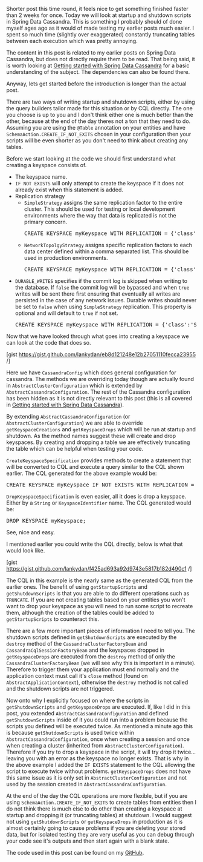 Shorter post this time round, it feels nice to get something finished faster than 2 weeks for once. Today we will look at startup and shutdown scripts in Spring Data Cassandra. This is something I probably should of done myself ages ago as it would of made testing my earlier posts much easier. I spent so much time (slightly over exaggerated) constantly truncating tables between each execution which was pretty annoying.

The content in this post is related to my earlier posts on Spring Data Cassandra, but does not directly require them to be read. That being said, it is worth looking at <a href="https://lankydanblog.com/2017/10/12/getting-started-with-spring-data-cassandra/" target="_blank" rel="noopener">Getting started with Spring Data Cassandra</a> for a basic understanding of the subject. The dependencies can also be found there.

Anyway, lets get started before the introduction is longer than the actual post.

There are two ways of writing startup and shutdown scripts, either by using the query builders tailor made for this situation or by CQL directly. The one you choose is up to you and I don't think either one is much better than the other, because at the end of the day theres not a ton that they need to do. Assuming you are using the <code>@Table</code> annotation on your entities and have <code>SchemaAction.CREATE_IF_NOT_EXITS</code> chosen in your configuration then your scripts will be even shorter as you don't need to think about creating any tables.

Before we start looking at the code we should first understand what creating a keyspace consists of.
<ul>
	<li>The keyspace name.</li>
	<li><code>IF NOT EXISTS</code> will only attempt to create the keyspace if it does not already exist when this statement is added.</li>
	<li>Replication strategy
    <ul>
      <li><code>SimpleStrategy</code> assigns the same replication factor to the entire cluster. This should be used for testing or local development environments where the way that data is replicated is not the primary concern.
      <pre>CREATE KEYSPACE myKeyspace WITH REPLICATION = {'class': 'SimpleStrategy', 'replication_factor': 1};</pre>
      </li>
	    <li><code>NetworkTopolgyStrategy</code> assigns specific replication factors to each data center defined within a comma separated list. This should be used in production environments.
      <pre>CREATE KEYSPACE myKeyspace WITH REPLICATION = {'class': 'NetworkTopolgyStrategy', 'datacenter_1': 1, 'datacenter_2': 2};</pre>
      </li>
    </ul>
  </li>
	<li><code>DURABLE_WRITES</code> specifies if the commit log is skipped when writing to the database. If <code>false</code> the commit log will be bypassed and when <code>true</code> writes will be sent there first ensuring that eventually all writes are persisted in the case of any network issues. Durable writes should never be set to <code>false</code> when using <code>SimpleStrategy</code> replication. This property is optional and will default to <code>true</code> if not set.
  <pre>CREATE KEYSPACE myKeyspace WITH REPLICATION = {'class':'SimpleStrategy', 'replication_factor': 1} AND DURABLE_WRITES = false;</pre>
  </li>
</ul>
Now that we have looked through what goes into creating a keyspace we can look at the code that does so.

[gist https://gist.github.com/lankydan/eb8d121248e12b27051110fecca23955 /]

Here we have <code>CassandraConfig</code> which does general configuration for cassandra. The methods we are overriding today though are actually found in <code>AbstractClusterConfiguration</code> which is extended by <code>AbstractCassandraConfiguration</code>. The rest of the Cassandra configuration has been hidden as it is not directly relevant to this post (this is all covered in <a href="https://lankydanblog.com/2017/10/12/getting-started-with-spring-data-cassandra/" target="_blank" rel="noopener">Getting started with Spring Data Cassandra</a>).

By extending <code>AbstractCassandraConfiguration</code> (or <code>AbstractClusterConfiguration</code>) we are able to override <code>getKeyspaceCreations</code> and <code>getKeyspaceDrops</code> which will be run at startup and shutdown. As the method names suggest these will create and drop keyspaces. By creating and dropping a table we are effectively truncating the table which can be helpful when testing your code.

<code>CreateKeyspaceSpecification</code> provides methods to create a statement that will be converted to CQL and execute a query similar to the CQL shown earlier. The CQL generated for the above example would be:
<pre>CREATE KEYSPACE myKeyspace IF NOT EXISTS WITH REPLICATION = {'class': 'SimpleStrategy', 'replication_factor': 1} AND DURABLE_WRITES = true;
</pre>
<code>DropKeyspaceSpecification</code> is even easier, all it does is drop a keyspace. Either by a <code>String</code> or <code>KeyspaceIdentifier</code> name. The CQL generated would be:
<pre>DROP KEYSPACE myKeyspace;
</pre>
See, nice and easy.

I mentioned earlier you could write the CQL directly, below is what that would look like.

[gist https://gist.github.com/lankydan/f425ad693a92d9743e5817b182d490c1 /]

The CQL in this example is the nearly same as the generated CQL from the earlier ones. The benefit of using <code>getStartupScripts</code> and <code>getShutdownScripts</code> is that you are able to do different operations such as <code>TRUNCATE</code>. If you are not creating tables based on your entities you won't want to drop your keyspace as you will need to run some script to recreate them, although the creation of the tables could be added to <code>getStartupScripts</code> to counteract this.

There are a few more important pieces of information I need to tell you. The shutdown scripts defined in <code>getShutdownScripts</code> are executed by the <code>destroy</code> method of the <code>CassandraClusterFactoryBean</code> and <code>CassandraCqlSessionFactoryBean</code> and the keyspaces dropped in <code>getKeyspaceDrops</code> are executed from the <code>destroy</code> method of only the <code>CassandraClusterFactoryBean</code> (we will see why this is important in a minute). Therefore to trigger them your application must end normally and the application context must call it's <code>close</code> method (found on <code>AbstractApplicationContext</code>), otherwise the <code>destroy</code> method is not called and the shutdown scripts are not triggered.

Now onto why I explicitly focused on where the scripts in <code>getShutdownScripts</code> and <code>getKeyspaceDrops</code> are executed. If, like I did in this post, you extended <code>AbstractCassandraConfiguration</code> and defined <code>getShutdownScripts</code> inside of it you could run into a problem because the scripts you defined will be executed twice. As mentioned a minute ago this is because <code>getShutdownScripts</code> is used twice within <code>AbstractCassandraConfiguration</code>, once when creating a session and once when creating a cluster (inherited from <code>AbstractClusterConfiguration</code>). Therefore if you try to drop a keyspace in the script, it will try drop it twice... leaving you with an error as the keyspace no longer exists. That is why in the above example I added the <code>IF EXISTS</code> statement to the CQL allowing the script to execute twice without problems. <code>getKeyspaceDrops</code> does not have this same issue as it is only set in <code>AbstractClusterConfiguration</code> and not used by the session created in <code>AbstractCassandraConfiguration</code>.

At the end of the day the CQL operations are more flexible, but if you are using <code>SchemaAction.CREATE_IF_NOT_EXITS</code> to create tables from entities then I do not think there is much else to do other than creating a keyspace at startup and dropping it (or truncating tables) at shutdown. I would suggest not using <code>getShutdownScripts</code> or <code>getKeyspaceDrops</code> in production as it is almost certainly going to cause problems if you are deleting your stored data, but for isolated testing they are very useful as you can debug through your code see it's outputs and then start again with a blank state.

The code used in this post can be found on my <a href="https://github.com/lankydan/spring-data-cassandra/tree/cassandra_startup_shutdown_scripts" target="_blank" rel="noopener">GitHub</a>.